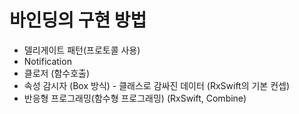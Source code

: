 # 바인딩의 구현 방법
- 델리게이트 패턴(프로토콜 사용)
- Notification
- 클로저 (함수호출)
- 속성 감시자 (Box 방식) - 클래스로 감싸진 데이터 (RxSwift의 기본 컨셉)
- 반응형 프로그래밍(함수형 프로그래밍) (RxSwift, Combine)